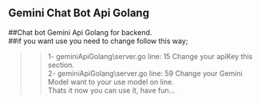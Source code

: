 ## Gemini Chat Bot Api Golang
##Chat bot Gemini Api Golang for backend. <br/>
##if you want use you need to change follow this way; <br/>
  >>1- geminiApiGolang\server.go line: 15 Change your apiKey this section. <br/>
  >>2- geminiApiGolang\server.go line: 59 Change your Gemini Model want to your use model on line. <br/>
 >Thats it now you can use it, have fun... <br/>
  
